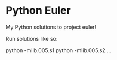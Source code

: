 Python Euler
============

My Python solutions to project euler!

Run solutions like so:

python -mlib.005.s1
python -mlib.005.s2
...
